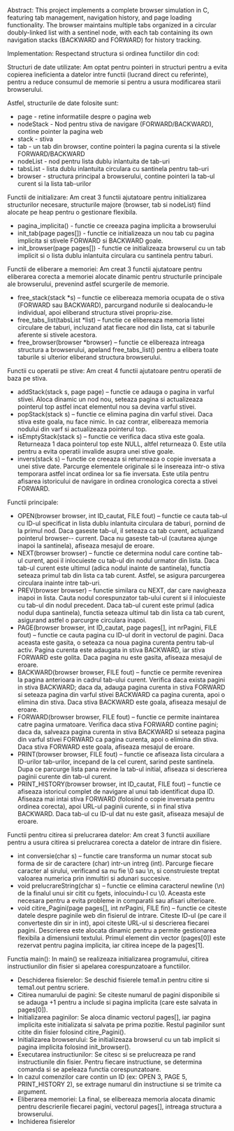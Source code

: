 Abstract:
This project implements a complete browser simulation in C, featuring
tab management, navigation history, and page loading functionality.
The browser maintains multiple tabs organized in a circular doubly-linked
list with a sentinel node, with each tab containing its own navigation stacks
(BACKWARD and FORWARD) for history tracking.

Implementation:
Respectand structura si ordinea functiilor din cod:

Structuri de date utilizate:
Am optat pentru pointeri in structuri pentru a evita copierea
ineficienta a datelor intre functii (lucrand direct cu referinte),
pentru a reduce consumul de memorie si pentru a usura modificarea
starii browserului.

Astfel, structurile de date folosite sunt:
- page - retine informatiile despre o pagina web
- nodeStack - Nod pentru stiva de navigare (FORWARD/BACKWARD),
 contine pointer la pagina web
- stack - stiva
- tab - un tab din browser, contine pointeri la pagina curenta 
 si la stivele FORWARD/BACKWARD
- nodeList - nod pentru lista dublu inlantuita de tab-uri
- tabsList - lista dublu inlantuita circulara cu santinela pentru tab-uri
- browser - structura principal a browserului, contine pointeri la tab-ul curent 
 si la lista tab-urilor

Functii de initializare:
Am creat 3 functii ajutatoare pentru initializarea structurilor necesare,
structurile majore (browser, tab si nodeList) fiind alocate pe heap
pentru o gestionare flexibila.
- pagina_implicita() - functie ce creeaza pagina implicita a browserului
- init_tab(page pages[]) - functie ce initializeaza un nou tab cu pagina implicita
 si stivele FORWARD si BACKWARD goale.
- init_browser(page pages[]) - functie ce initializeaza browserul cu un tab implicit
 si o lista dublu inlantuita circulara cu santinela pentru taburi.

Functii de eliberare a memoriei:
Am creat 3 functii ajutatoare pentru eliberarea corecta a memoriei alocate 
dinamic pentru structurile principale ale browserului, prevenind astfel scurgerile de memorie.
- free_stack(stack *s) – functie ce elibereaza memoria ocupata de o stiva (FORWARD sau BACKWARD),
 parcurgand nodurile si dealocandu-le individual, apoi eliberand structura stivei propriu-zise.
- free_tabs_list(tabsList *list) – functie ce elibereaza memoria listei circulare de taburi,
 incluzand atat fiecare nod din lista, cat si taburile aferente si stivele acestora.
- free_browser(browser *browser) – functie ce elibereaza intreaga structura a browserului,
 apeland free_tabs_list() pentru a elibera toate taburile si ulterior eliberand structura browserului.

Functii cu operatii pe stive:
Am creat 4 functii ajutatoare pentru operatii de baza pe stiva.
- addStack(stack s, page page) – functie ce adauga o pagina in varful stivei.
 Aloca dinamic un nod nou, seteaza pagina si actualizeaza pointerul top
 astfel incat elementul nou sa devina varful stivei.
- popStack(stack s) – functie ce elimina pagina din varful stivei.
 Daca stiva este goala, nu face nimic. In caz contrar,
 elibereaza memoria nodului din varf si actualizeaza pointerul top.
- isEmptyStack(stack s) – functie ce verifica daca stiva este goala.
 Returneaza 1 daca pointerul top este NULL, altfel returneaza 0.
 Este utila pentru a evita operatii invalide asupra unei stive goale.
- invers(stack s) – functie ce creeaza si returneaza o copie inversata
 a unei stive date. Parcurge elementele originale si le insereaza
 intr-o stiva temporara astfel incat ordinea lor sa fie inversata.
 Este utila pentru afisarea istoricului de navigare in ordinea
 cronologica corecta a stivei FORWARD.

Functii principale:
- OPEN(browser browser, int ID_cautat, FILE fout) – functie ce cauta tab-ul cu ID-ul 
 specificat in lista dublu inlantuita circulara de taburi, pornind de la primul nod.
 Daca gaseste tab-ul, il seteaza ca tab curent, actualizand pointerul browser-- current.
 Daca nu gaseste tab-ul (cautarea ajunge inapoi la santinela), afiseaza mesajul de eroare.
- NEXT(browser browser) – functie ce determina nodul care contine tab-ul curent,
 apoi il inlocuieste cu tab-ul din nodul urmator din lista. Daca tab-ul curent
 este ultimul (adica nodul inainte de santinela), functia seteaza primul tab din
 lista ca tab curent. Astfel, se asigura parcurgerea circulara inainte intre tab-uri.
- PREV(browser browser) – functie similara cu NEXT, dar care navigheaza inapoi in lista.
 Cauta nodul corespunzator tab-ului curent si il inlocuieste cu tab-ul din nodul precedent.
 Daca tab-ul curent este primul (adica nodul dupa santinela), functia seteaza ultimul
 tab din lista ca tab curent, asigurand astfel o parcurgre circulara inapoi.
- PAGE(browser browser, int ID_cautat, page pages[], int nrPagini, FILE fout) – functie
 ce cauta pagina cu ID-ul dorit in vectorul de pagini. Daca aceasta este gasita,
 o seteaza ca noua pagina curenta pentru tab-ul activ. Pagina curenta este adaugata in stiva BACKWARD,
 iar stiva FORWARD este golita. Daca pagina nu este gasita, afiseaza mesajul de eroare.
- BACKWARD(browser browser, FILE fout) – functie ce permite revenirea la pagina anterioara
 in cadrul tab-ului curent. Verifica daca exista pagini in stiva BACKWARD;
 daca da, adauga pagina curenta in stiva FORWARD si seteaza pagina din varful
 stivei BACKWARD ca pagina curenta, apoi o elimina din stiva.
 Daca stiva BACKWARD este goala, afiseaza mesajul de eroare.
- FORWARD(browser browser, FILE fout) – functie ce permite inaintarea catre pagina urmatoare.
 Verifica daca stiva FORWARD contine pagini; daca da, salveaza pagina curenta in stiva BACKWARD
 si seteaza pagina din varful stivei FORWARD ca pagina curenta, apoi o elimina din stiva.
 Daca stiva FORWARD este goala, afiseaza mesajul de eroare.
- PRINT(browser browser, FILE fout) – functie ce afiseaza lista circulara
 a ID-urilor tab-urilor, incepand de la cel curent, sarind peste santinela.
 Dupa ce parcurge lista pana revine la tab-ul initial, afiseaza si descrierea
 paginii curente din tab-ul curent.
- PRINT_HISTORY(browser browser, int ID_cautat, FILE fout) – functie ce afiseaza
 istoricul complet de navigare al unui tab identificat dupa ID. Afiseaza mai intai
 stiva FORWARD (folosind o copie inversata pentru ordinea corecta),
 apoi URL-ul paginii curente, si in final stiva BACKWARD. Daca tab-ul
 cu ID-ul dat nu este gasit, afiseaza mesajul de eroare.

Functii pentru citirea si prelucrarea datelor:
Am creat 3 functii auxiliare pentru a usura citirea si prelucrarea corecta a datelor de intrare din fisiere.
- int conversie(char s) – functie care transforma un numar stocat sub forma
 de sir de caractere (char) intr-un intreg (int). Parcurge fiecare caracter
 al sirului, verificand sa nu fie \0 sau \n, si construieste treptat valoarea
 numerica prin inmultiri si adunari succesive.
- void prelucrareString(char s) – functie ce elimina caracterul newline (\n)
 de la finalul unui sir citit cu fgets, inlocuindu-l cu \0.
 Aceasta este necesara pentru a evita probleme in comparatii sau afisari ulterioare.
- void citire_Pagini(page pages[], int nrPagini, FILE fin) – functie ce citeste
 datele despre paginile web din fisierul de intrare. Citeste ID-ul
 (pe care il converteste din sir in int), apoi citeste URL-ul si descrierea fiecarei pagini.
 Descrierea este alocata dinamic pentru a permite gestionarea flexibila a dimensiunii textului.
 Primul element din vector (pages[0]) este rezervat pentru pagina implicita,
 iar citirea incepe de la pages[1].

Functia main():
In main() se realizeaza initializarea programului, citirea instructiunilor din fisier
si apelarea corespunzatoare a functiilor.
- Deschiderea fisierelor: Se deschid fisierele tema1.in pentru citire
 si tema1.out pentru scriere.
- Citirea numarului de pagini: Se citeste numarul de pagini disponibile
 si se adauga +1 pentru a include si pagina implicita (care este salvata in pages[0]).
- Initializarea paginilor: Se aloca dinamic vectorul pages[],
 iar pagina implicita este initializata si salvata pe prima pozitie.
 Restul paginilor sunt citite din fisier folosind citire_Pagini().
- Initializarea browserului: Se initializeaza browserul cu un tab implicit
 si pagina implicita folosind init_browser().
- Executarea instructiunilor: Se citesc si se prelucreaza pe rand instructiunile din fisier.
 Pentru fiecare instructiune, se determina comanda si se apeleaza functia corespunzatoare.
- In cazul comenzilor care contin un ID (ex: OPEN 3, PAGE 5, PRINT_HISTORY 2),
 se extrage numarul din instructiune si se trimite ca argument.
- Eliberarea memoriei: La final, se elibereaza memoria alocata dinamic pentru
 descrierile fiecarei pagini, vectorul pages[], intreaga structura a browserului.
- Inchiderea fisierelor
